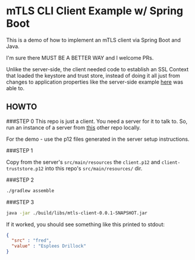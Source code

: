 mTLS CLI Client Example w/ Spring Boot
===================

This is a demo of how to implement an mTLS client via Spring Boot and Java.

I'm sure there MUST BE A BETTER WAY and I welcome PRs.  

Unlike the server-side, the client needed code to establish an SSL Context 
that loaded the keystore and trust store, instead of doing it all just from 
changes to application properties like the server-side example 
[here](https://github.com/navicore/sbjava-mtls-lotsofnames-server) was able to.

HOWTO
----------

###STEP 0
This repo is just a client.  You need a server for it to talk to.  So, run an
instance of a server from [this](https://github.com/navicore/sbjava-mtls-lotsofnames-server) other repo locally.

For the demo - use the p12 files generated in the server setup instructions.

###STEP 1

Copy from the server's `src/main/resources` the `client.p12` and 
`client-truststore.p12` into this repo's `src/main/resources/` dir.


###STEP 2

```bash
./gradlew assemble
```

###STEP 3

```bash
java -jar ./build/libs/mtls-client-0.0.1-SNAPSHOT.jar
```

If it worked, you should see something like this printed to stdout:


```json
{
  "src" : "fred",
  "value" : "Esplees Drillock"
}
```
